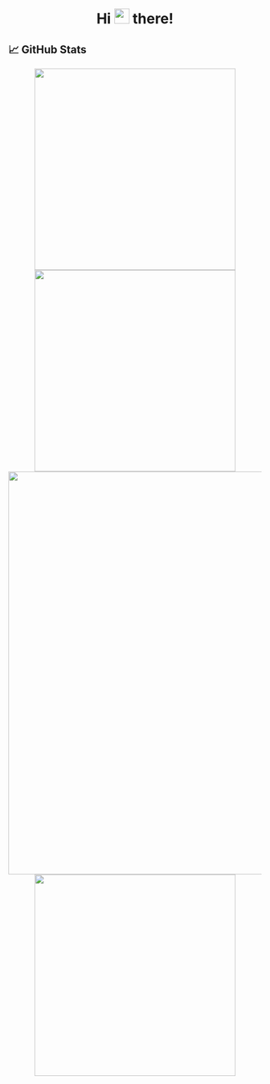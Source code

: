 <h1 align="center">Hi <img src="https://media.giphy.com/media/hvRJCLFzcasrR4ia7z/giphy.gif" width="30px"> there!</h1>
<h2> &#x1f4c8; GitHub Stats </h3>
<p align = "center">
  <img src = "https://github-readme-stats.vercel.app/api?username=AlexanderKhapchenko&show_icons=true&hide_border=true&theme=dark" width = 400>
  <img src = "https://github-readme-streak-stats.herokuapp.com?user=AlexanderKhapchenko&theme=dark&hide_border=true" width = 400>
  <img src = "https://github-profile-trophy.vercel.app/?username=AlexanderKhapchenko&theme=monokai&no-frame=true" width = 800>
  <img src = "https://github-readme-stats.vercel.app/api/top-langs/?username=AlexanderKhapchenko&layout=compact&theme=dark&hide_border=true" width = 400>
</p>
